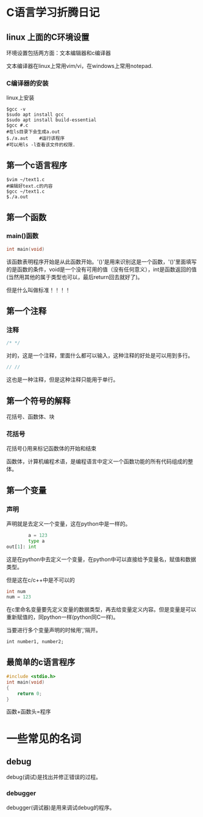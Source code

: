 # C语言学习折腾日记

## linux 上面的C环境设置

环境设置包括两方面：文本编辑器和c编译器

文本编译器在linux上常用vim/vi，在windows上常用notepad.

### C编译器的安装

linux上安装

```shell
$gcc -v
$sudo apt install gcc
$sudo apt install build-essential
$gcc #.c
#在ls目录下会生成a.out
$./a.aut	#运行该程序
#可以用ls -l查看该文件的权限.
```



## 第一个c语言程序

```shell
$vim ~/text1.c
#编辑好text.c的内容
$gcc ~/text1.c
$./a.out
```

## 第一个函数

### main()函数

```c
int main(void)
```

该函数表明程序开始是从此函数开始。'()'是用来识别这是一个函数，'()'里面填写的是函数的条件，void是一个没有可用的值（没有任何意义），int是函数返回的值(当然用其他的属于类型也可以，最后return回去就好了)。

但是什么叫做标准！！！！

## 第一个注释

### 注释

```c
/* */
```

对的，这是一个注释，里面什么都可以输入，这种注释的好处是可以用到多行。

```c
// //
```

这也是一种注释，但是这种注释只能用于单行。

## 第一个符号的解释

花括号、函数体、块

### 花括号

花括号{}用来标记函数体的开始和结束

函数体，计算机编程术语，是编程语言中定义一个函数功能的所有代码组成的整体。

## 第一个变量

### 声明

声明就是去定义一个变量，这在python中是一样的。

```python
		a = 123
		type a
out[1]: int
```

这是在python中去定义一个变量，在python中可以直接给予变量名，赋值和数据类型。

但是这在c/c++中是不可以的

```c
int num
num = 123
```

在c里命名变量要先定义变量的数据类型，再去给变量定义内容。但是变量是可以重新赋值的，同python一样(python同C一样)。

当要进行多个变量声明的时候用','隔开。

```
int number1, number2;
```



## 最简单的c语言程序

```c
#include <stdio.h>
int main(void)
{
	return 0;
}
```

函数+函数头=程序

# 一些常见的名词

## debug

debug(调试)是找出并修正错误的过程。

### debugger

debugger(调试器)是用来调试debug的程序。



